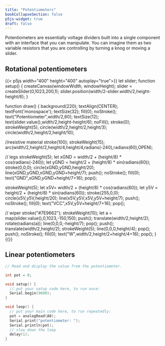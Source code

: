 ```yaml
---
title: "Potentiometers"
bookCollapseSection: false
p5js-widget: true
draft: false
---
```


Potentiometers are essentially voltage dividers built into a single component with an interface that you can manipulate. You can imagine them as two variable resistors that you are controlling by turning a knog or moving a slider.

## Rotational potentiometers

{{< p5js width="400" height="400" autoplay="true">}}
let slider;
function setup() {
  createCanvas(windowWidth, windowHeight);
  slider = createSlider(0,1023,200,1);
  slider.position(width/2-slider.width/2,height-height/6);
}

function draw() {
  background(220);
  textAlign(CENTER);
  textFont('monospace');
  textSize(32);
  fill(0);
  noStroke();
  text("Potentiometer",width/2,60);
  textSize(12);
  text(slider.value(),width/2,height-height/6);
  noFill();
  stroke(0);
  strokeWeight(5);
  circle(width/2,height/2,height/3);
  circle(width/2,height/2,height/10);
  
  //resistive material
  stroke(100);
  strokeWeight(15);
  arc(width/2,height/2,height/4,height/4,radians(-240),radians(60),OPEN);
  
  // legs
  strokeWeight(5);
  let xGND = width/2 + (height/8) * cos(radians(-240));
  let yGND = height/2 + (height/8) * sin(radians(60));
  stroke(0,0,0);
  circle(xGND,yGND,height/20);
  line(xGND,yGND,xGND,yGND+height/7);
  push();
  noStroke();
  fill(0);
  text("GND",xGND,yGND+height/7+16);
  pop();
  
  strokeWeight(5);
  let x5V= width/2 + (height/8) * cos(radians(60));
  let y5V = height/2 + (height/8) * sin(radians(60));
  stroke(255,0,0);
  circle(x5V,y5V,height/20);
  line(x5V,y5V,x5V,y5V+height/7);
  push();
  noStroke();
  fill(0);
  text("VCC",x5V,y5V+height/7+16);
  pop();
  
  // wiper
  stroke("#7E9662");
  strokeWeight(10);
  let a = map(slider.value(),0,1023,-150,150);
  push();
  translate(width/2,height/2);
  rotate(radians(a));
  line(0,0,0,-height/7);
  pop();
  push();
  translate(width/2,height/2);
  strokeWeight(5);
  line(0,0,0,height/4);
  pop();
  push();
  noStroke();
  fill(0);
  text("W",width/2,height/2+height/4+16);
  pop();
}
{{</p5js>}}

## Linear potentiometers

```c
// Read and display the value from the potentiometer.

int pot = 0;

void setup() {
  // put your setup code here, to run once:
  Serial.begin(9600);
}

void loop() {
  // put your main code here, to run repeatedly:
  pot = analogRead(A0);
  Serial.print("potentiometer: ");
  Serial.println(pot);
  // slow down the loop
  delay(1);
}
```